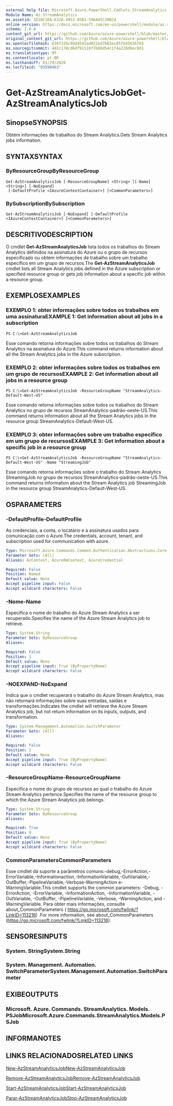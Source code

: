 ```yaml
---
external help file: Microsoft.Azure.PowerShell.Cmdlets.StreamAnalytics.dll-Help.xml
Module Name: Az.StreamAnalytics
ms.assetid: 1D10C1EA-632A-4953-85B1-596A45C30B24
online version: https://docs.microsoft.com/en-us/powershell/module/az.streamanalytics/get-azstreamanalyticsjob
schema: 2.0.0
content_git_url: https://github.com/Azure/azure-powershell/blob/master/src/StreamAnalytics/StreamAnalytics/help/Get-AzStreamAnalyticsJob.md
original_content_git_url: https://github.com/Azure/azure-powershell/blob/master/src/StreamAnalytics/StreamAnalytics/help/Get-AzStreamAnalyticsJob.md
ms.openlocfilehash: 630f32bc9dd4542ad022ed7b65ec85f6456367b5
ms.sourcegitcommit: 4d2c178cd6df9151877b08d54c1f4a228dbec9d1
ms.translationtype: MT
ms.contentlocale: pt-BR
ms.lasthandoff: 01/29/2020
ms.locfileid: "93598463"
---
```

# <span data-ttu-id="6acbb-101">Get-AzStreamAnalyticsJob</span><span class="sxs-lookup"><span data-stu-id="6acbb-101">Get-AzStreamAnalyticsJob</span></span>

## <span data-ttu-id="6acbb-102">Sinopse</span><span class="sxs-lookup"><span data-stu-id="6acbb-102">SYNOPSIS</span></span>
<span data-ttu-id="6acbb-103">Obtém informações de trabalhos do Stream Analytics.</span><span class="sxs-lookup"><span data-stu-id="6acbb-103">Gets Stream Analytics jobs information.</span></span>

## <span data-ttu-id="6acbb-104">SYNTAX</span><span class="sxs-lookup"><span data-stu-id="6acbb-104">SYNTAX</span></span>

### <span data-ttu-id="6acbb-105">ByResourceGroup</span><span class="sxs-lookup"><span data-stu-id="6acbb-105">ByResourceGroup</span></span>
```
Get-AzStreamAnalyticsJob [-ResourceGroupName] <String> [[-Name] <String>] [-NoExpand]
 [-DefaultProfile <IAzureContextContainer>] [<CommonParameters>]
```

### <span data-ttu-id="6acbb-106">BySubscription</span><span class="sxs-lookup"><span data-stu-id="6acbb-106">BySubscription</span></span>
```
Get-AzStreamAnalyticsJob [-NoExpand] [-DefaultProfile <IAzureContextContainer>] [<CommonParameters>]
```

## <span data-ttu-id="6acbb-107">DESCRITIVO</span><span class="sxs-lookup"><span data-stu-id="6acbb-107">DESCRIPTION</span></span>
<span data-ttu-id="6acbb-108">O cmdlet **Get-AzStreamAnalyticsJob** lista todos os trabalhos do Stream Analytics definidos na assinatura do Azure ou o grupo de recursos especificado ou obtém informações de trabalho sobre um trabalho específico em um grupo de recursos.</span><span class="sxs-lookup"><span data-stu-id="6acbb-108">The **Get-AzStreamAnalyticsJob** cmdlet lists all Stream Analytics jobs defined in the Azure subscription or specified resource group or gets job information about a specific job within a resource group.</span></span>

## <span data-ttu-id="6acbb-109">EXEMPLOS</span><span class="sxs-lookup"><span data-stu-id="6acbb-109">EXAMPLES</span></span>

### <span data-ttu-id="6acbb-110">EXEMPLO 1: obter informações sobre todos os trabalhos em uma assinatura</span><span class="sxs-lookup"><span data-stu-id="6acbb-110">EXAMPLE 1: Get information about all jobs in a subscription</span></span>
```
PS C:\>Get-AzStreamAnalyticsJob
```

<span data-ttu-id="6acbb-111">Esse comando retorna informações sobre todos os trabalhos do Stream Analytics na assinatura do Azure.</span><span class="sxs-lookup"><span data-stu-id="6acbb-111">This command returns information about all the Stream Analytics jobs in the Azure subscription.</span></span>

### <span data-ttu-id="6acbb-112">EXEMPLO 2: obter informações sobre todos os trabalhos em um grupo de recursos</span><span class="sxs-lookup"><span data-stu-id="6acbb-112">EXAMPLE 2: Get information about all jobs in a resource group</span></span>
```
PS C:\>Get-AzStreamAnalyticsJob -ResourceGroupName "StreamAnalytics-Default-West-US"
```

<span data-ttu-id="6acbb-113">Esse comando retorna informações sobre todos os trabalhos do Stream Analytics no grupo de recursos StreamAnalytics-padrão-oeste-US.</span><span class="sxs-lookup"><span data-stu-id="6acbb-113">This command returns information about all the Stream Analytics jobs in the resource group StreamAnalytics-Default-West-US.</span></span>

### <span data-ttu-id="6acbb-114">EXEMPLO 3: obter informações sobre um trabalho específico em um grupo de recursos</span><span class="sxs-lookup"><span data-stu-id="6acbb-114">EXAMPLE 3: Get information about a specific job in a resource group</span></span>
```
PS C:\>Get-AzStreamAnalyticsJob -ResourceGroupName "StreamAnalytics-Default-West-US" -Name "StreamingJob"
```

<span data-ttu-id="6acbb-115">Esse comando retorna informações sobre o trabalho do Stream Analytics StreamingJob no grupo de recursos StreamAnalytics-padrão-oeste-US.</span><span class="sxs-lookup"><span data-stu-id="6acbb-115">This command returns information about the Stream Analytics job StreamingJob in the resource group StreamAnalytics-Default-West-US.</span></span>

## <span data-ttu-id="6acbb-116">OS</span><span class="sxs-lookup"><span data-stu-id="6acbb-116">PARAMETERS</span></span>

### <span data-ttu-id="6acbb-117">-DefaultProfile</span><span class="sxs-lookup"><span data-stu-id="6acbb-117">-DefaultProfile</span></span>
<span data-ttu-id="6acbb-118">As credenciais, a conta, o locatário e a assinatura usados para comunicação com o Azure.</span><span class="sxs-lookup"><span data-stu-id="6acbb-118">The credentials, account, tenant, and subscription used for communication with azure.</span></span>

```yaml
Type: Microsoft.Azure.Commands.Common.Authentication.Abstractions.Core.IAzureContextContainer
Parameter Sets: (All)
Aliases: AzContext, AzureRmContext, AzureCredential

Required: False
Position: Named
Default value: None
Accept pipeline input: False
Accept wildcard characters: False
```

### <span data-ttu-id="6acbb-119">-Nome</span><span class="sxs-lookup"><span data-stu-id="6acbb-119">-Name</span></span>
<span data-ttu-id="6acbb-120">Especifica o nome do trabalho do Azure Stream Analytics a ser recuperado.</span><span class="sxs-lookup"><span data-stu-id="6acbb-120">Specifies the name of the Azure Stream Analytics job to retrieve.</span></span>

```yaml
Type: System.String
Parameter Sets: ByResourceGroup
Aliases:

Required: False
Position: 1
Default value: None
Accept pipeline input: True (ByPropertyName)
Accept wildcard characters: False
```

### <span data-ttu-id="6acbb-121">-NOEXPAND</span><span class="sxs-lookup"><span data-stu-id="6acbb-121">-NoExpand</span></span>
<span data-ttu-id="6acbb-122">Indica que o cmdlet recuperará o trabalho do Azure Stream Analytics, mas não retornará informações sobre suas entradas, saídas e transformações.</span><span class="sxs-lookup"><span data-stu-id="6acbb-122">Indicates the cmdlet will retrieve the Azure Stream Analytics job, but not return information on its inputs, outputs, and transformation.</span></span>

```yaml
Type: System.Management.Automation.SwitchParameter
Parameter Sets: (All)
Aliases:

Required: False
Position: 2
Default value: None
Accept pipeline input: True (ByPropertyName)
Accept wildcard characters: False
```

### <span data-ttu-id="6acbb-123">-ResourceGroupName</span><span class="sxs-lookup"><span data-stu-id="6acbb-123">-ResourceGroupName</span></span>
<span data-ttu-id="6acbb-124">Especifica o nome do grupo de recursos ao qual o trabalho do Azure Stream Analytics pertence.</span><span class="sxs-lookup"><span data-stu-id="6acbb-124">Specifies the name of the resource group to which the Azure Stream Analytics job belongs.</span></span>

```yaml
Type: System.String
Parameter Sets: ByResourceGroup
Aliases:

Required: True
Position: 0
Default value: None
Accept pipeline input: True (ByPropertyName)
Accept wildcard characters: False
```

### <span data-ttu-id="6acbb-125">CommonParameters</span><span class="sxs-lookup"><span data-stu-id="6acbb-125">CommonParameters</span></span>
<span data-ttu-id="6acbb-126">Esse cmdlet dá suporte a parâmetros comuns:-debug,-ErrorAction,-ErrorVariable,-Informationaction,-InformationVariable,-OutVariable,-OutBuffer,-PipelineVariable,-Verbose-WarningAction e-WarningVariable.</span><span class="sxs-lookup"><span data-stu-id="6acbb-126">This cmdlet supports the common parameters: -Debug, -ErrorAction, -ErrorVariable, -InformationAction, -InformationVariable, -OutVariable, -OutBuffer, -PipelineVariable, -Verbose, -WarningAction, and -WarningVariable.</span></span> <span data-ttu-id="6acbb-127">Para obter mais informações, consulte about_CommonParameters ( https://go.microsoft.com/fwlink/?LinkID=113216) .</span><span class="sxs-lookup"><span data-stu-id="6acbb-127">For more information, see about_CommonParameters (https://go.microsoft.com/fwlink/?LinkID=113216).</span></span>

## <span data-ttu-id="6acbb-128">SENSORES</span><span class="sxs-lookup"><span data-stu-id="6acbb-128">INPUTS</span></span>

### <span data-ttu-id="6acbb-129">System. String</span><span class="sxs-lookup"><span data-stu-id="6acbb-129">System.String</span></span>

### <span data-ttu-id="6acbb-130">System. Management. Automation. SwitchParameter</span><span class="sxs-lookup"><span data-stu-id="6acbb-130">System.Management.Automation.SwitchParameter</span></span>

## <span data-ttu-id="6acbb-131">EXIBE</span><span class="sxs-lookup"><span data-stu-id="6acbb-131">OUTPUTS</span></span>

### <span data-ttu-id="6acbb-132">Microsoft. Azure. Commands. StreamAnalytics. Models. PSJob</span><span class="sxs-lookup"><span data-stu-id="6acbb-132">Microsoft.Azure.Commands.StreamAnalytics.Models.PSJob</span></span>

## <span data-ttu-id="6acbb-133">INFORMA</span><span class="sxs-lookup"><span data-stu-id="6acbb-133">NOTES</span></span>

## <span data-ttu-id="6acbb-134">LINKS RELACIONADOS</span><span class="sxs-lookup"><span data-stu-id="6acbb-134">RELATED LINKS</span></span>

[<span data-ttu-id="6acbb-135">New-AzStreamAnalyticsJob</span><span class="sxs-lookup"><span data-stu-id="6acbb-135">New-AzStreamAnalyticsJob</span></span>](./New-AzStreamAnalyticsJob.md)

[<span data-ttu-id="6acbb-136">Remove-AzStreamAnalyticsJob</span><span class="sxs-lookup"><span data-stu-id="6acbb-136">Remove-AzStreamAnalyticsJob</span></span>](./Remove-AzStreamAnalyticsJob.md)

[<span data-ttu-id="6acbb-137">Start-AzStreamAnalyticsJob</span><span class="sxs-lookup"><span data-stu-id="6acbb-137">Start-AzStreamAnalyticsJob</span></span>](./Start-AzStreamAnalyticsJob.md)

[<span data-ttu-id="6acbb-138">Parar-AzStreamAnalyticsJob</span><span class="sxs-lookup"><span data-stu-id="6acbb-138">Stop-AzStreamAnalyticsJob</span></span>](./Stop-AzStreamAnalyticsJob.md)


